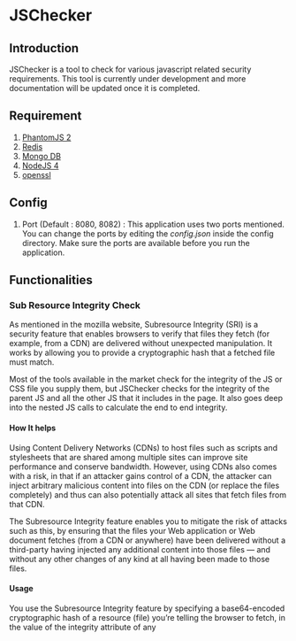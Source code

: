 # JSChecker

## Introduction

JSChecker is a tool to check for various javascript related security requirements. This tool is currently under development and more documentation will be updated once it is completed.

## Requirement

1. [PhantomJS 2](http://phantomjs.org/download.html)
2. [Redis](http://redis.io/download)
3. [Mongo DB](https://www.mongodb.com/download-center)
4. [NodeJS 4](https://nodejs.org/en/download/)
5. [openssl](https://www.openssl.org/source/)

## Config

1. Port (Default : 8080, 8082) : This application uses two ports mentioned. You can change the ports by editing the *config.json* inside the config directory. Make sure the ports are available before you run the application.

## Functionalities

### Sub Resource Integrity Check
As mentioned in the mozilla website, Subresource Integrity (SRI) is a security feature that enables browsers to verify that files they fetch (for example, from a CDN) are delivered without unexpected manipulation. It works by allowing you to provide a cryptographic hash that a fetched file must match.

Most of the tools available in the market check for the integrity of the JS or CSS file you supply them, but JSChecker checks for the integrity of the parent JS and all the other JS that it includes in the page. It also goes deep into the nested JS calls to calculate the end to end integrity.

#### How It helps
Using Content Delivery Networks (CDNs) to host files such as scripts and stylesheets that are shared among multiple sites can improve site performance and conserve bandwidth. However, using CDNs also comes with a risk, in that if an attacker gains control of a CDN, the attacker can inject arbitrary malicious content into files on the CDN (or replace the files completely) and thus can also potentially attack all sites that fetch files from that CDN.

The Subresource Integrity feature enables you to mitigate the risk of attacks such as this, by ensuring that the files your Web application or Web document fetches (from a CDN or anywhere) have been delivered without a third-party having injected any additional content into those files — and without any other changes of any kind at all having been made to those files.

#### Usage
You use the Subresource Integrity feature by specifying a base64-encoded cryptographic hash of a resource (file) you’re telling the browser to fetch, in the value of the integrity attribute of any <script> or <link> element.

An integrity value begins with at least one string, with each string including a prefix indicating a particular hash algorithm (currently the allowed prefixes are sha256, sha384, and sha512), followed by a dash, and ending with the actual base64-encoded hash.

#### Example
<script src="https://example.com/example-framework.js" integrity="sha384-oqVuAfXRKap7fdgcCY5uykM6+R9GqQ8K/uxy9rx7HNQlGYl1kPzQho1wx4JwY8wC" crossorigin="anonymous"></script>
